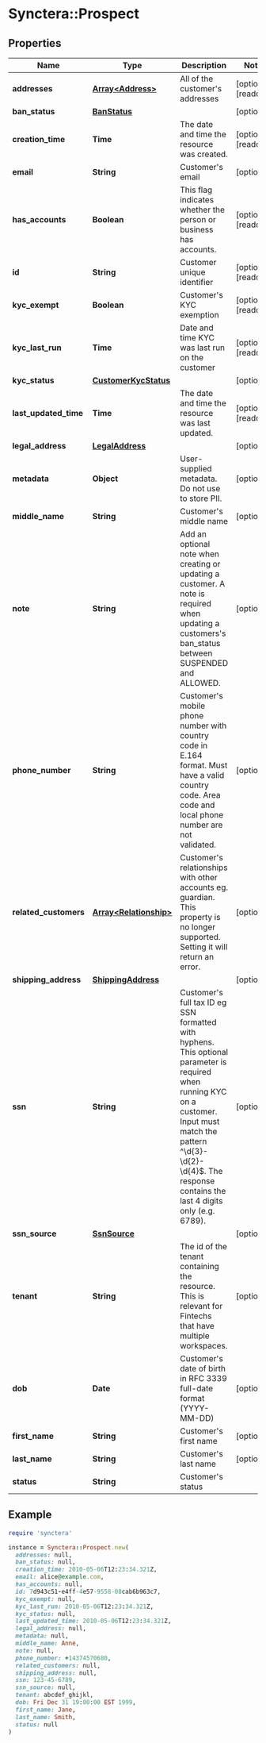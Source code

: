 # Synctera::Prospect

## Properties

| Name | Type | Description | Notes |
| ---- | ---- | ----------- | ----- |
| **addresses** | [**Array&lt;Address&gt;**](Address.md) | All of the customer&#39;s addresses | [optional][readonly] |
| **ban_status** | [**BanStatus**](BanStatus.md) |  | [optional] |
| **creation_time** | **Time** | The date and time the resource was created. | [optional][readonly] |
| **email** | **String** | Customer&#39;s email | [optional] |
| **has_accounts** | **Boolean** | This flag indicates whether the person or business has accounts. | [optional][readonly] |
| **id** | **String** | Customer unique identifier | [optional][readonly] |
| **kyc_exempt** | **Boolean** | Customer&#39;s KYC exemption | [optional][readonly] |
| **kyc_last_run** | **Time** | Date and time KYC was last run on the customer | [optional][readonly] |
| **kyc_status** | [**CustomerKycStatus**](CustomerKycStatus.md) |  | [optional] |
| **last_updated_time** | **Time** | The date and time the resource was last updated. | [optional][readonly] |
| **legal_address** | [**LegalAddress**](LegalAddress.md) |  | [optional] |
| **metadata** | **Object** | User-supplied metadata. Do not use to store PII. | [optional] |
| **middle_name** | **String** | Customer&#39;s middle name | [optional] |
| **note** | **String** | Add an optional note when creating or updating a customer. A note is required when updating a customers&#39;s ban_status between SUSPENDED and ALLOWED. | [optional] |
| **phone_number** | **String** | Customer&#39;s mobile phone number with country code in E.164 format. Must have a valid country code. Area code and local phone number are not validated. | [optional] |
| **related_customers** | [**Array&lt;Relationship&gt;**](Relationship.md) | Customer&#39;s relationships with other accounts eg. guardian. This property is no longer supported. Setting it will return an error. | [optional] |
| **shipping_address** | [**ShippingAddress**](ShippingAddress.md) |  | [optional] |
| **ssn** | **String** | Customer&#39;s full tax ID eg SSN formatted with hyphens. This optional parameter is required when running KYC on a customer. Input must match the pattern ^\\d{3}-\\d{2}-\\d{4}$. The response contains the last 4 digits only (e.g. 6789). | [optional] |
| **ssn_source** | [**SsnSource**](SsnSource.md) |  | [optional] |
| **tenant** | **String** | The id of the tenant containing the resource. This is relevant for Fintechs that have multiple workspaces.  | [optional] |
| **dob** | **Date** | Customer&#39;s date of birth in RFC 3339 full-date format (YYYY-MM-DD) | [optional] |
| **first_name** | **String** | Customer&#39;s first name | [optional] |
| **last_name** | **String** | Customer&#39;s last name | [optional] |
| **status** | **String** | Customer&#39;s status |  |

## Example

```ruby
require 'synctera'

instance = Synctera::Prospect.new(
  addresses: null,
  ban_status: null,
  creation_time: 2010-05-06T12:23:34.321Z,
  email: alice@example.com,
  has_accounts: null,
  id: 7d943c51-e4ff-4e57-9558-08cab6b963c7,
  kyc_exempt: null,
  kyc_last_run: 2010-05-06T12:23:34.321Z,
  kyc_status: null,
  last_updated_time: 2010-05-06T12:23:34.321Z,
  legal_address: null,
  metadata: null,
  middle_name: Anne,
  note: null,
  phone_number: +14374570680,
  related_customers: null,
  shipping_address: null,
  ssn: 123-45-6789,
  ssn_source: null,
  tenant: abcdef_ghijkl,
  dob: Fri Dec 31 19:00:00 EST 1999,
  first_name: Jane,
  last_name: Smith,
  status: null
)
```

